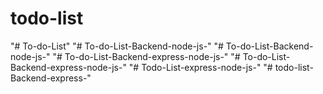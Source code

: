 # todo-list
"# To-do-List" 
"# To-do-List-Backend-node-js-" 
"# To-do-List-Backend-node-js-" 
"# To-do-List-Backend-express-node-js-" 
"# To-do-List-Backend-express-node-js-" 
"# Todo-List-express-node-js-" 
"# todo-list-Backend-express-" 
